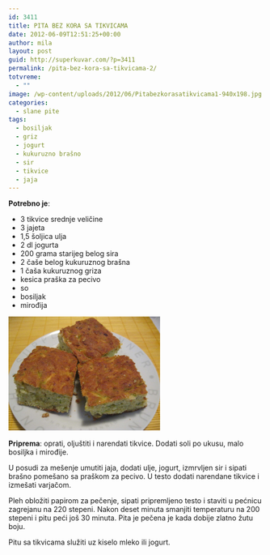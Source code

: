```yaml
---
id: 3411
title: PITA BEZ KORA SA TIKVICAMA
date: 2012-06-09T12:51:25+00:00
author: mila
layout: post
guid: http://superkuvar.com/?p=3411
permalink: /pita-bez-kora-sa-tikvicama-2/
totvreme:
  - ""
image: /wp-content/uploads/2012/06/Pitabezkorasatikvicama1-940x198.jpg
categories:
  - slane pite
tags:
  - bosiljak
  - griz
  - jogurt
  - kukuruzno brašno
  - sir
  - tikvice
  - jaja
---
```

**Potrebno je**:

  * 3 tikvice srednje veličine
  * 3 jajeta
  * 1,5 šoljica ulja
  * 2 dl jogurta
  * 200 grama starijeg belog sira
  * 2 čaše belog kukuruznog brašna
  * 1 čaša kukuruznog griza
  * kesica praška za pecivo
  * so
  * bosiljak
  * mirođija

<img class="alignnone size-medium wp-image-3412" title="Pitabezkorasatikvicama" src="/wp-content/uploads/2012/06/Pitabezkorasatikvicama1-1024x768.jpg" alt="" width="300" height="225" /> 

**Priprema**: oprati, oljuštiti i narendati tikvice. Dodati soli po ukusu, malo bosiljka i mirođije.

U posudi za mešenje umutiti jaja, dodati ulje, jogurt, izmrvljen sir i sipati brašno pomešano sa praškom za pecivo. U testo dodati narendane tikvice i izmešati varjačom.

Pleh obložiti papirom za pečenje, sipati pripremljeno testo i staviti u pećnicu zagrejanu na 220 stepeni. Nakon deset minuta smanjiti temperaturu na 200 stepeni i pitu peći još 30 minuta. Pita je pečena je kada dobije zlatno žutu boju.

Pitu sa tikvicama služiti uz kiselo mleko ili jogurt.